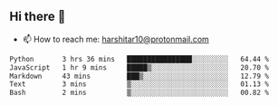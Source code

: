 ## Hi there 👋
- 📫 How to reach me: harshitar10@protonmail.com  
<!--START_SECTION:waka-->

```txt
Python       3 hrs 36 mins   ████████████████░░░░░░░░░   64.44 %
JavaScript   1 hr 9 mins     █████▒░░░░░░░░░░░░░░░░░░░   20.70 %
Markdown     43 mins         ███▒░░░░░░░░░░░░░░░░░░░░░   12.79 %
Text         3 mins          ▒░░░░░░░░░░░░░░░░░░░░░░░░   01.13 %
Bash         2 mins          ▒░░░░░░░░░░░░░░░░░░░░░░░░   00.82 %
```

<!--END_SECTION:waka-->

<!--
**hharshitarora/hharshitarora** is a ✨ _special_ ✨ repository because its `README.md` (this file) appears on your GitHub profile.

Here are some ideas to get you started:

- 🔭 I’m currently working on ...
- 🌱 I’m currently learning ...
- 👯 I’m looking to collaborate on ...
- 🤔 I’m looking for help with ...
- 💬 Ask me about ...
- 📫 How to reach me: ...
- 😄 Pronouns: ...
- ⚡ Fun fact: ...
-->
